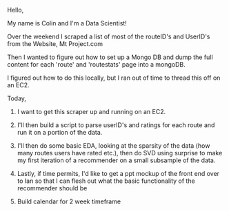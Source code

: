 Hello,

My name is Colin and I'm a Data Scientist!

Over the weekend I scraped a list of most of the routeID's and UserID's from the Website, Mt Project.com

Then I wanted to figure out how to set up a Mongo DB and dump the full content for each 'route' and 'routestats' page into a mongoDB.

I figured out how to do this locally, but I ran out of time to thread this off on an EC2.



Today,

1. I want to get this scraper up and running on an EC2.

2. I'll then build a script to parse userID's and ratings for each route and run it on a portion of the data.

3. I'll then do some basic EDA, looking at the sparsity of the data (how many routes users have rated etc.), then do SVD using surprise to make my first iteration of a recommender on a small subsample of the data.

4. Lastly, if time permits, I'd like to get a ppt mockup of the front end over to Ian so that I can flesh out what the basic functionality of the recommender should be

5. Build calendar for 2 week timeframe
